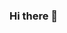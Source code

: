 ### Hi there 👋

<!--
**ayousefian/ayousefian** is a ✨ _special_ ✨ repository because its `README.md` (this file) appears on your GitHub profile.
readme-edits
afaf yousefian, OPS435-NDD

main
Here are some ideas to get you started:

- 🔭 I’m currently working on ...
- 🌱 I’m currently learning ...
- 👯 I’m looking to collaborate on ...
- 🤔 I’m looking for help with ...
- 💬 Ask me about ...
- 📫 How to reach me: ...
- 😄 Pronouns: ...
- ⚡ Fun fact: ...
-->
